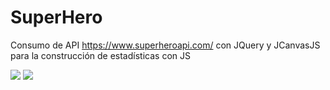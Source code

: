 <h1>SuperHero</h1>

Consumo de API https://www.superheroapi.com/ con JQuery y JCanvasJS para la construcción de estadísticas con JS

<img src="https://i.imgur.com/ElsVBTY.png" />
<img src="https://i.imgur.com/AYbGq5m.png" />
